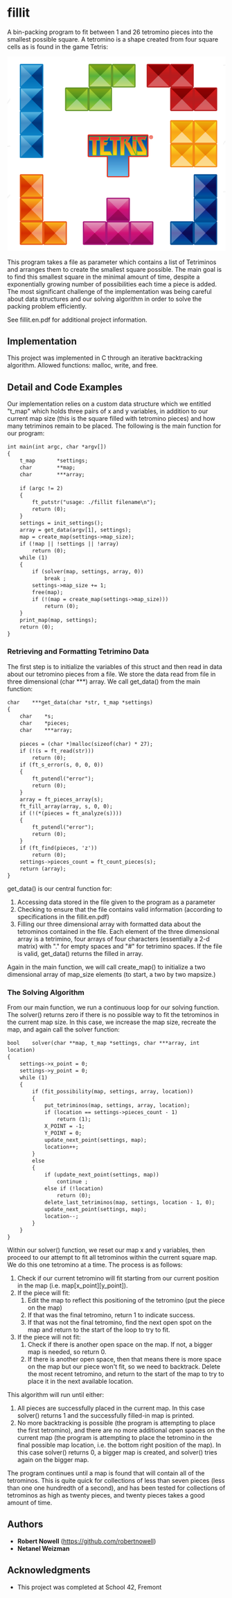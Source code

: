 # fillit
A bin-packing program to fit between 1  and 26 tetromino pieces into the smallest possible square. A tetromino is a shape created from four square cells as is found in the game Tetris:

![alt text](https://github.com/robertnowell/fillit/blob/master/tetriminos.png "Tetromino")

This program takes a file as parameter which contains a list of Tetriminos and arranges them to create the smallest square possible. The main goal is to find this smallest square in the minimal amount of time, despite a exponentially growing number of possibilities each time a piece is added. The most significant challenge of the implementation was being careful about data structures and our solving algorithm in order to solve the packing problem efficiently.

See fillit.en.pdf for additional project information.

## Implementation

This project was implemented in C through an iterative backtracking algorithm. Allowed functions: malloc, write, and free.

## Detail and Code Examples

Our implementation relies on a custom data structure which we entitled "t_map" which holds three pairs of x and y variables, in addition to our current map size (this is the square filled with tetromino pieces) and how many tetriminos remain to be placed. The following is the main function for our program:

```
int	main(int argc, char *argv[])
{
	t_map		*settings;
	char		**map;
	char		***array;

	if (argc != 2)
	{
		ft_putstr("usage: ./fillit filename\n");
		return (0);
	}
	settings = init_settings();
	array = get_data(argv[1], settings);
	map = create_map(settings->map_size);
	if (!map || !settings || !array)
		return (0);
	while (1)
	{
		if (solver(map, settings, array, 0))
			break ;
		settings->map_size += 1;
		free(map);
		if (!(map = create_map(settings->map_size)))
			return (0);
	}
	print_map(map, settings);
	return (0);
}
```
### Retrieving and Formatting Tetrimino Data

The first step is to initialize the variables of this struct and then read in data about our tetromino pieces from a file. We store the data read from file in three dimensional (char \*\*\*) array. We call get_data() from the main function:

```
char	***get_data(char *str, t_map *settings)
{
	char	*s;
	char	*pieces;
	char	***array;

	pieces = (char *)malloc(sizeof(char) * 27);
	if (!(s = ft_read(str)))
		return (0);
	if (ft_s_error(s, 0, 0, 0))
	{
		ft_putendl("error");
		return (0);
	}
	array = ft_pieces_array(s);
	ft_fill_array(array, s, 0, 0);
	if (!(*(pieces = ft_analyze(s))))
	{
		ft_putendl("error");
		return (0);
	}
	if (ft_find(pieces, 'z'))
		return (0);
	settings->pieces_count = ft_count_pieces(s);
	return (array);
}
```
get_data() is our central function for:  
1. Accessing data stored in the file given to the program as a parameter
2. Checking to ensure that the file contains valid information (according to specifications in the fillit.en.pdf)  
3. Filling our three dimensional array with formatted data about the tetrominos contained in the file. Each element of the three dimensional array is a tetrimino, four arrays of four characters (essentially a 2-d matrix) with "." for empty spaces and "#" for tetrimino spaces.
If the file is valid, get_data() returns the filled in array.

Again in the main function, we will call create_map() to initialize a two dimensional array of map_size elements (to start, a two by two mapsize.)

### The Solving Algorithm

From our main function, we run a continuous loop for our solving function. The solver() returns zero if there is no possible way to fit the tetrominos in the current map size. In this case, we increase the map size, recreate the map, and again call the solver function:

```
bool	solver(char **map, t_map *settings, char ***array, int location)
{
	settings->x_point = 0;
	settings->y_point = 0;
	while (1)
	{
		if (fit_possibility(map, settings, array, location))
		{
			put_tetriminos(map, settings, array, location);
			if (location == settings->pieces_count - 1)
				return (1);
			X_POINT = -1;
			Y_POINT = 0;
			update_next_point(settings, map);
			location++;
		}
		else
		{
			if (update_next_point(settings, map))
				continue ;
			else if (!location)
				return (0);
			delete_last_tetriminos(map, settings, location - 1, 0);
			update_next_point(settings, map);
			location--;
		}
	}
}
```

Within our solver() function, we reset our map x and y variables, then proceed to our attempt to fit all tetrominos within the current square map. We do this one tetromino at a time. The process is as follows:  
  
1.  Check if our current tetromino will fit starting from our current position in the map (i.e. map[x_point][y_point]).
2.  If the piece will fit:
    1. Edit the map to reflect this positioning of the tetromino (put the piece on the map)
    2. If that was the final tetromino, return 1 to indicate success.
    3. If that was not the final tetromino, find the next open spot on the map and return to the start of the loop to try to fit.
3. If the piece will not fit:
    1. Check if there is another open space on the map. If not, a bigger map is needed, so return 0.
    2. If there is another open space, then that means there is more space on the map but our piece won't fit, so we need to backtrack. Delete the most recent tetromino, and return to the start of the map to try to place it in the next available location.  
  
  
This algorithm will run until either:

1.  All pieces are successfully placed in the current map. In this case solver() returns 1 and the successfully filled-in map is printed.  
2.  No more backtracking is possible (the program is attempting to place the first tetromino), and there are no more additional open spaces on the current map (the program is attempting to place the tetromino in the final possible map location, i.e. the bottom right position of the map). In this case solver() returns 0, a bigger map is created, and solver() tries again on the bigger map.  
  
  
The program continues until a map is found that will contain all of the tetrominos. This is quite quick for collections of less than seven pieces (less than one one hundredth of a second), and has been tested for collections of tetrominos as high as twenty pieces, and twenty pieces takes a good amount of time.  

## Authors

* **Robert Nowell** (https://github.com/robertnowell)
* **Netanel Weizman** 
## Acknowledgments

* This project was completed at School 42, Fremont
